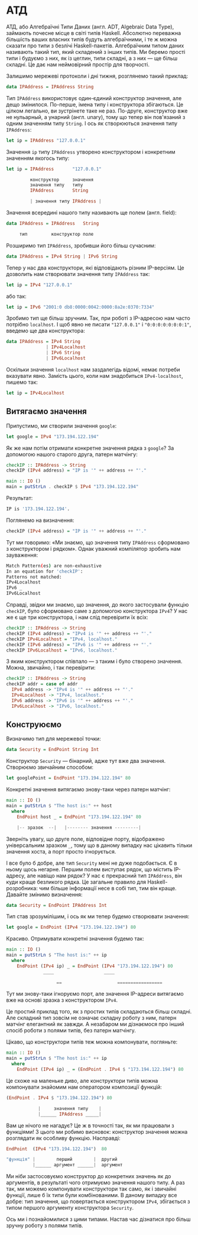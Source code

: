 # АТД

АТД, або Алгебраїчні Типи Даних (англ. ADT, Algebraic Data Type), займають почесне місце в світі типів Haskell. Абсолютно переважна більшість ваших власних типів будуть алгебраїчними, і те ж можна сказати про типи з безлічі Haskell-пакетів. Алгебраїчним типом даних називають такий тип, який складений з інших типів. Ми беремо прості типи і будуємо з них, як із цеглин, типи складні, а з них &mdash; ще більш складні. Це дає нам неймовірний простір для творчості.

Залишимо мережеві протоколи і дні тижня, розглянемо такий приклад:

```haskell
data IPAddress = IPAddress String
```

Тип `IPAddress` використовує один-єдиний конструктор значення, але дещо змінилося. По-перше, імена типу і конструктора збігаються. Це цілком легально, ви зустрінете таке не раз. По-друге, конструктор вже не нульарный, а унарний (англ. unary), тому що тепер він пов'язаний з одним значенням типу `String`. І ось як створюються значення типу `IPAddress`:

```haskell
let ip = IPAddress "127.0.0.1"
```

Значення `ip` типу `IPAddress` утворено конструктором і конкретним значенням якогось типу:

```haskell
let ip = IPAddress       "127.0.0.1"

         конструктор     значення
         значення типу   типу
         IPAddress       String 

         | значення типу IPAddress |
```

Значення всередині нашого типу називають ще полем (англ. field):

```haskell
data IPAddress = IPAddress   String

     тип         конструктор поле
```

Розширимо тип `IPAddress`, зробивши його більш сучасним:

```haskell
data IPAddress = IPv4 String | IPv6 String
```

Тепер у нас два конструктори, які відповідають різним IP-версіям. Це дозволить нам створювати значення типу `IPAddress` так:

```haskell
let ip = IPv4 "127.0.0.1"
```

або так:

```haskell
let ip = IPv6 "2001:0 db8:0000:0042:0000:8a2e:0370:7334"
```

Зробимо тип ще більш зручним. Так, при роботі з IP-адресою нам часто потрібно `localhost`. І щоб явно не писати `"127.0.0.1"` і `"0:0:0:0:0:0:0:1"`, введемо ще два конструктора:

```haskell
data IPAddress = IPv4 String
               | IPv4Localhost
               | IPv6 String
               | IPv6Localhost
```

Оскільки значення `localhost` нам заздалегідь відомі, немає потреби вказувати явно. Замість цього, коли нам знадобиться `IPv4-localhost`, пишемо так:

```haskell
let ip = IPv4Localhost
```

## Витягаємо значення

Припустимо, ми створили значення `google`:

```haskell
let google = IPv4 "173.194.122.194"
```

Як же нам потім отримати конкретне значення рядка з `google`? За допомогою нашого старого друга, патерн матчінгу:

```haskell
checkIP :: IPAddress -> String
checkIP (IPv4 address) = "IP is '" ++ address ++ "'."

main :: IO ()
main = putStrLn . checkIP $ IPv4 "173.194.122.194"
```

Результат:

```bash
IP is '173.194.122.194'.
```

Поглянемо на визначення:

```haskell
checkIP (IPv4 address) = "IP is '" ++ address ++ "'."
```

Тут ми говоримо: &laquo;Ми знаємо, що значення типу `IPAddress` сформовано з конструктором і рядком&raquo;. Однак уважний компілятор зробить нам зауваження:

```bash
Match Pattern(es) are non-exhaustive
In an equation for 'checkIP':
Patterns not matched:
IPv4Localhost
IPv6 _
IPv6Localhost
```

Справді, звідки ми знаємо, що значення, до якого застосували функцію `checkIP`, було сформовано саме з допомогою конструктора `IPv4`? У нас же є ще три конструктора, і нам слід перевірити їх всіх:

```haskell
checkIP :: IPAddress -> String
checkIP (IPv4 address) = "IPv4 is '" ++ address ++ "'."
checkIP IPv4Localhost = "IPv4, localhost."
checkIP (IPv6 address) = "IPv6 is '" ++ address ++ "'."
checkIP IPv6Localhost = "IPv6, localhost."
```

З яким конструктором співпало &mdash; з таким і було створено значення. Можна, звичайно, і так перевірити:

```haskell
checkIP :: IPAddress -> String
checkIP addr = case of addr
  IPv4 address -> "IPv4 is '" ++ address ++ "'."
  IPv4Localhost -> "IPv4, localhost."
  IPv6 address -> "IPv6 is '" ++ address ++ "'."
  IPv6Localhost -> "IPv6, localhost."
```

## Конструюємо

Визначимо тип для мережевої точки:

```haskell
data Security = EndPoint String Int
```

Конструктор `Security` &mdash; бінарний, адже тут вже два значення. Створюємо звичайним способом:

```haskell
let googlePoint = EndPoint "173.194.122.194" 80
```

Конкретні значення витягаємо знову-таки через патерн матчінг:

```haskell
main :: IO ()
main = putStrLn $ "The host is:" ++ host
  where
    EndPoint host _ = EndPoint "173.194.122.194" 80

    |-- зразок  --|   |-------- значення ---------|
```

Зверніть увагу, що друге поле, відповідне порту, відображено універсальним зразком `_`, тому що в даному випадку нас цікавить тільки значення хоста, а порт просто ігнорується.

І все було б добре, але тип `Security` мені не дуже подобається. Є в ньому щось негарне. Першим полем виступає рядок, що містить IP-адресу, але навіщо нам рядок? У нас є прекрасний тип `IPAddress`, він куди краще безликого рядка. Це загальне правило для Haskell-розробника: чим більше інформації несе в собі тип, тим він краще. Давайте змінимо визначення:

```haskell
data Security = EndPoint IPAddress Int
```

Тип став зрозумілішим, і ось як ми тепер будемо створювати значення:

```haskell
let google = EndPoint (IPv4 "173.194.122.194") 80
```

Красиво. Отримувати конкретні значення будемо так:

```haskell
main :: IO ()
main = putStrLn $ "The host is:" ++ ip
  where
    EndPoint (IPv4 ip) _ = EndPoint (IPv4 "173.194.122.194") 80
              ____                   ____
  
                   ==                     =================
```

Тут ми знову-таки ігноруємо порт, але значення IP-адреси витягаємо вже на основі зразка з конструктором `IPv4`.

Це простий приклад того, як з простих типів складаються більш складні. Але складний тип зовсім не означає складну роботу з ним, патерн матчінг елегантний як завжди. А незабаром ми дізнаємося про інший спосіб роботи з полями типів, без патерн матчінгу.

Цікаво, що конструктори типів теж можна компонувати, погляньте:

```haskell
main :: IO ()
main = putStrLn $ "The host is:" ++ ip
  where
    EndPoint (IPv4 ip) _ = (EndPoint . IPv4 $ "173.194.122.194") 80
```

Це схоже на маленьке диво, але конструктори типів можна компонувати знайомим нам оператором композиції функцій:

```haskell
(EndPoint . IPv4 $ "173.194.122.194") 80

            |     значення типу    |
            |______ IPAddress _____|
```

Вам це нічого не нагадує? Це ж в точності так, як ми працювали з функціями! З цього ми робимо висновок: конструктор значення можна розглядати як особливу функцію. Насправді:

```haskell
EndPoint  (IPv4 "173.194.122.194")  80

"функція" |        перший        |  другий
          |______ аргумент ______|  аргумент
```

Ми ніби застосовуємо конструктор до конкретних значень як до аргументів, в результаті чого отримуємо значення нашого типу. А раз так, ми можемо компонувати конструктори так само, як і звичайні функції, лише б їх типи були комбінованими. В даному випадку все добре: тип значення, що повертається конструктором `IPv4`, збігається з типом першого аргументу конструктора `Security`.

Ось ми і познайомилися з цими типами. Настав час дізнатися про більш зручну роботу з полями типів.
